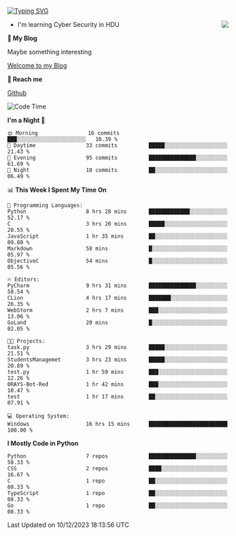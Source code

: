 [![Typing SVG](https://readme-typing-svg.herokuapp.com?font=Fira+Code&pause=1000&random=false&width=450&height=60&lines=Hello+%F0%9F%91%8B%F0%9F%8F%BB;I'm+JBNRZ)](https://git.io/typing-svg)

<a href="#">
  <img align="right" src="https://github-readme-stats.vercel.app/api?username=JBNRZ&show_icons=true&bg_color=15,f2f7fd,E0EAFC" />
</a>

- I'm learning Cyber Security in HDU

 **🌱 My Blog**

Maybe something interesting

[Welcome to my Blog](https://jbnrz.com.cn/)

 **💬 Reach me** 

[Github](https://github.com/JBNRZ)


<!--START_SECTION:waka-->
![Code Time](http://img.shields.io/badge/Code%20Time-160%20hrs%2010%20mins-blue)

**I'm a Night 🦉** 

```text
🌞 Morning                16 commits          ███░░░░░░░░░░░░░░░░░░░░░░   10.39 % 
🌆 Daytime                33 commits          █████░░░░░░░░░░░░░░░░░░░░   21.43 % 
🌃 Evening                95 commits          ███████████████░░░░░░░░░░   61.69 % 
🌙 Night                  10 commits          ██░░░░░░░░░░░░░░░░░░░░░░░   06.49 % 
```


📊 **This Week I Spent My Time On** 

```text
💬 Programming Languages: 
Python                   8 hrs 28 mins       █████████████░░░░░░░░░░░░   52.17 % 
C                        3 hrs 20 mins       █████░░░░░░░░░░░░░░░░░░░░   20.55 % 
JavaScript               1 hr 35 mins        ██░░░░░░░░░░░░░░░░░░░░░░░   09.80 % 
Markdown                 58 mins             █░░░░░░░░░░░░░░░░░░░░░░░░   05.97 % 
ObjectiveC               54 mins             █░░░░░░░░░░░░░░░░░░░░░░░░   05.56 % 

🔥 Editors: 
PyCharm                  9 hrs 31 mins       ███████████████░░░░░░░░░░   58.54 % 
CLion                    4 hrs 17 mins       ███████░░░░░░░░░░░░░░░░░░   26.35 % 
WebStorm                 2 hrs 7 mins        ███░░░░░░░░░░░░░░░░░░░░░░   13.06 % 
GoLand                   20 mins             █░░░░░░░░░░░░░░░░░░░░░░░░   02.05 % 

🐱‍💻 Projects: 
task.py                  3 hrs 29 mins       █████░░░░░░░░░░░░░░░░░░░░   21.51 % 
StudentsManagemet        3 hrs 23 mins       █████░░░░░░░░░░░░░░░░░░░░   20.89 % 
test.py                  1 hr 59 mins        ███░░░░░░░░░░░░░░░░░░░░░░   12.26 % 
0RAYS-Bot-Red            1 hr 42 mins        ███░░░░░░░░░░░░░░░░░░░░░░   10.47 % 
test                     1 hr 17 mins        ██░░░░░░░░░░░░░░░░░░░░░░░   07.91 % 

💻 Operating System: 
Windows                  16 hrs 15 mins      █████████████████████████   100.00 % 
```

**I Mostly Code in Python** 

```text
Python                   7 repos             ███████████████░░░░░░░░░░   58.33 % 
CSS                      2 repos             ████░░░░░░░░░░░░░░░░░░░░░   16.67 % 
C                        1 repo              ██░░░░░░░░░░░░░░░░░░░░░░░   08.33 % 
TypeScript               1 repo              ██░░░░░░░░░░░░░░░░░░░░░░░   08.33 % 
Go                       1 repo              ██░░░░░░░░░░░░░░░░░░░░░░░   08.33 % 
```




 Last Updated on 10/12/2023 18:13:56 UTC
<!--END_SECTION:waka-->

